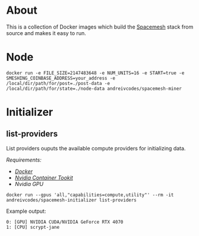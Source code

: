 # About

This is a collection of Docker images which build the [Spacemesh](https://spacemesh.io) stack from source and makes it easy to run.

# Node

`docker run -e FILE_SIZE=2147483648 -e NUM_UNITS=16 -e START=true -e SMESHING_COINBASE_ADDRESS=your_address -e /local/dir/path/for/post=./post-data -e /local/dir/path/for/state=./node-data andreivcodes/spacemesh-miner`

# Initializer

## list-providers

List providers ouputs the available compute providers for initializing data.

_Requirements:_

- _[Docker](http://docker.com)_
- _[Nvidia Container Tookit](https://docs.nvidia.com/datacenter/cloud-native/container-toolkit/latest/index.html)_
- _Nvidia GPU_

`docker run --gpus 'all,"capabilities=compute,utility"' --rm -it andreivcodes/spacemesh-initializer list-providers`

Example output:

```
0: [GPU] NVIDIA CUDA/NVIDIA GeForce RTX 4070
1: [CPU] scrypt-jane
```
